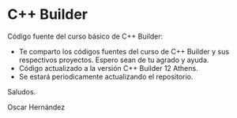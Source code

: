 # C++ Builder
Código fuente del curso básico de C++ Builder:

- Te comparto los códigos fuentes del curso de C++ Builder y sus respectivos proyectos. Espero sean de tu agrado y ayuda.
- Código actualizado a la versión C++ Builder 12 Athens.
- Se estará periodicamente actualizando el repositorio.

Saludos.

Oscar Hernández
